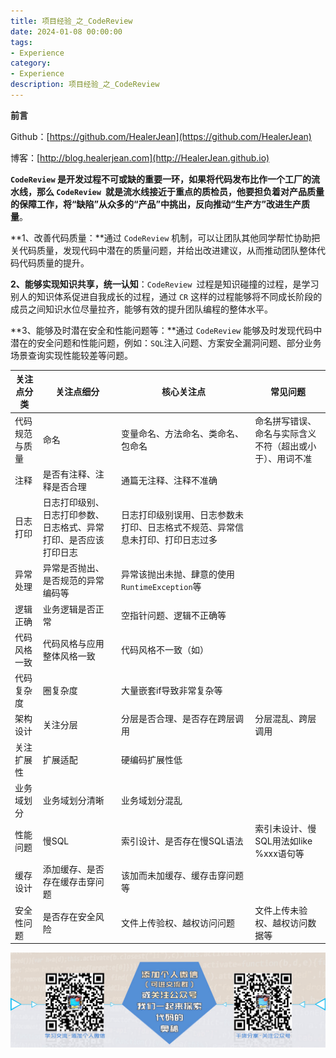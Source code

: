 ```yaml
---
title: 项目经验_之_CodeReview
date: 2024-01-08 00:00:00
tags: 
- Experience
category: 
- Experience
description: 项目经验_之_CodeReview
---
```


**前言**     

 Github：[https://github.com/HealerJean](https://github.com/HealerJean)         

 博客：[http://blog.healerjean.com](http://HealerJean.github.io)          



**`CodeReview` 是开发过程不可或缺的重要一环，如果将代码发布比作一个工厂的流水线，那么 `CodeReview `就是流水线接近于重点的质检员，他要担负着对产品质量的保障工作，将“缺陷”从众多的“产品”中挑出，反向推动“生产方”改进生产质量**。

**1、改善代码质量：**通过 `CodeReview` 机制，可以让团队其他同学帮忙协助把关代码质量，发现代码中潜在的质量问题，并给出改进建议，从而推动团队整体代码代码质量的提升。     

**2、能够实现知识共享，统一认知**：`CodeReview `过程是知识碰撞的过程，是学习别人的知识体系促进自我成长的过程，通过 `CR` 这样的过程能够将不同成长阶段的成员之间知识水位尽量拉齐，能够有效的提升团队编程的整体水平。

**3、能够及时潜在安全和性能问题等：**通过 `CodeReview` 能够及时发现代码中潜在的安全问题和性能问题，例如：`SQL`注入问题、方案安全漏洞问题、部分业务场景查询实现性能较差等问题。



| 关注点分类     | 关注点细分                                                   | 核心关注点                                                   | 常见问题                                                 |
| -------------- | ------------------------------------------------------------ | ------------------------------------------------------------ | -------------------------------------------------------- |
| 代码规范与质量 | 命名                                                         | 变量命名、方法命名、类命名、包命名                           | 命名拼写错误、命名与实际含义不符（超出或小于）、用词不准 |
| 注释           | 是否有注释、注释是否合理                                     | 通篇无注释、注释不准确                                       |                                                          |
| 日志打印       | 日志打印级别、日志打印参数、日志格式、异常打印、是否应该打印日志 | 日志打印级别误用、日志参数未打印、日志格式不规范、异常信息未打印、打印日志过多 |                                                          |
| 异常处理       | 异常是否抛出、是否规范的异常编码等                           | 异常该抛出未抛、肆意的使用`RuntimeException`等               |                                                          |
| 逻辑正确       | 业务逻辑是否正常                                             | 空指针问题、逻辑不正确等                                     |                                                          |
| 代码风格一致   | 代码风格与应用整体风格一致                                   | 代码风格不一致（如）                                         |                                                          |
| 代码复杂度     | 圈复杂度                                                     | 大量嵌套if导致非常复杂等                                     |                                                          |
| 架构设计       | 关注分层                                                     | 分层是否合理、是否存在跨层调用                               | 分层混乱、跨层调用                                       |
| 关注扩展性     | 扩展适配                                                     | 硬编码扩展性低                                               |                                                          |
| 业务域划分     | 业务域划分清晰                                               | 业务域划分混乱                                               |                                                          |
| 性能问题       | 慢SQL                                                        | 索引设计、是否存在慢SQL语法                                  | 索引未设计、慢SQL用法如like %xxx语句等                   |
| 缓存设计       | 添加缓存、是否存在缓存击穿问题                               | 该加而未加缓存、缓存击穿问题等                               |                                                          |
| 安全性问题     | 是否存在安全风险                                             | 文件上传验权、越权访问问题                                   | 文件上传未验权、越权访问数据等                           |









![ContactAuthor](https://raw.githubusercontent.com/HealerJean/HealerJean.github.io/master/assets/img/artical_bottom.jpg)



<!-- Gitalk 评论 start  -->

<link rel="stylesheet" href="https://unpkg.com/gitalk/dist/gitalk.css">

<script src="https://unpkg.com/gitalk@latest/dist/gitalk.min.js"></script> 
<div id="gitalk-container"></div>    
 <script type="text/javascript">
    var gitalk = new Gitalk({
		clientID: `1d164cd85549874d0e3a`,
		clientSecret: `527c3d223d1e6608953e835b547061037d140355`,
		repo: `HealerJean.github.io`,
		owner: 'HealerJean',
		admin: ['HealerJean'],
		id: 'su92d1gVwm68HeBv',
    });
    gitalk.render('gitalk-container');
</script> 




<!-- Gitalk end -->



